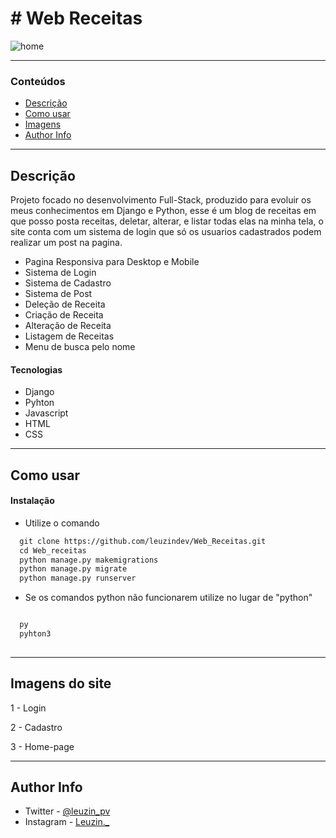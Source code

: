 # # Web Receitas


![home]()


---

### Conteúdos

- [Descrição](#descrição)
- [Como usar](#como-usar)
- [Imagens](#imagens-do-site)
- [Author Info](#author-info)

---

## Descrição

Projeto focado no desenvolvimento Full-Stack, produzido para evoluir os meus conhecimentos em Django e Python, esse é um blog de receitas em que posso posta receitas,
deletar, alterar, e listar todas elas na minha tela, o site conta com um sistema de login que só os usuarios cadastrados podem realizar um post na pagina.


- Pagina Responsiva para Desktop e Mobile
- Sistema de Login
- Sistema de Cadastro
- Sistema de Post
- Deleção de Receita
- Criação de Receita
- Alteração de Receita
- Listagem de Receitas
- Menu de busca pelo nome


#### Tecnologias

- Django
- Pyhton
- Javascript
- HTML
- CSS 

---

## Como usar

#### Instalação

- Utilize o comando 

```html
  git clone https://github.com/leuzindev/Web_Receitas.git
  cd Web_receitas
  python manage.py makemigrations
  python manage.py migrate
  python manage.py runserver
```

- Se os comandos python não funcionarem utilize no lugar de "python"

```html

  py
  pyhton3
 

```



---

## Imagens do site

1 - Login



2 - Cadastro



3 - Home-page








---

## Author Info

- Twitter - [@leuzin_pv](https://twitter.com/leuzin_pv)
- Instagram - [Leuzin._](https://www.instagram.com/leuzin._/)


